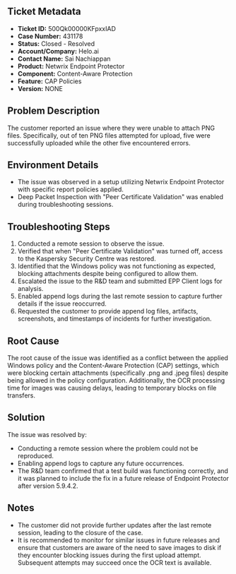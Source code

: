 ## Ticket Metadata
- **Ticket ID:** 500Qk00000KFpxxIAD
- **Case Number:** 431178
- **Status:** Closed - Resolved
- **Account/Company:** Helo.ai
- **Contact Name:** Sai Nachiappan
- **Product:** Netwrix Endpoint Protector
- **Component:** Content-Aware Protection
- **Feature:** CAP Policies
- **Version:** NONE

## Problem Description
The customer reported an issue where they were unable to attach PNG files. Specifically, out of ten PNG files attempted for upload, five were successfully uploaded while the other five encountered errors.

## Environment Details
- The issue was observed in a setup utilizing Netwrix Endpoint Protector with specific report policies applied.
- Deep Packet Inspection with "Peer Certificate Validation" was enabled during troubleshooting sessions.

## Troubleshooting Steps
1. Conducted a remote session to observe the issue.
2. Verified that when "Peer Certificate Validation" was turned off, access to the Kaspersky Security Centre was restored.
3. Identified that the Windows policy was not functioning as expected, blocking attachments despite being configured to allow them.
4. Escalated the issue to the R&D team and submitted EPP Client logs for analysis.
5. Enabled append logs during the last remote session to capture further details if the issue reoccurred.
6. Requested the customer to provide append log files, artifacts, screenshots, and timestamps of incidents for further investigation.

## Root Cause
The root cause of the issue was identified as a conflict between the applied Windows policy and the Content-Aware Protection (CAP) settings, which were blocking certain attachments (specifically .png and .jpeg files) despite being allowed in the policy configuration. Additionally, the OCR processing time for images was causing delays, leading to temporary blocks on file transfers.

## Solution
The issue was resolved by:
- Conducting a remote session where the problem could not be reproduced.
- Enabling append logs to capture any future occurrences.
- The R&D team confirmed that a test build was functioning correctly, and it was planned to include the fix in a future release of Endpoint Protector after version 5.9.4.2.

## Notes
- The customer did not provide further updates after the last remote session, leading to the closure of the case.
- It is recommended to monitor for similar issues in future releases and ensure that customers are aware of the need to save images to disk if they encounter blocking issues during the first upload attempt. Subsequent attempts may succeed once the OCR text is available.